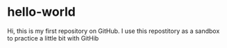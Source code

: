 # hello-world
Hi, this is my first repository on GitHub. I use this repostitory as a sandbox to practice a little bit with GitHib
